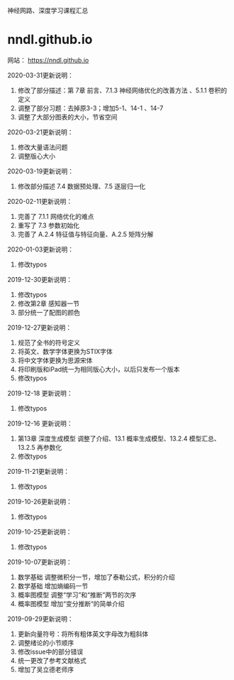 神经网路、深度学习课程汇总

# nndl.github.io
网站： https://nndl.github.io

2020-03-31更新说明：

1. 修改了部分描述：第 7章  前言、7.1.3 神经网络优化的改善方法 、5.1.1 卷积的定义
2. 调整了部分习题：去掉原3-3；增加5-1、14-1 、14-7
3. 调整了大部分图表的大小，节省空间

2020-03-21更新说明：

1. 修改大量语法问题
2. 调整版心大小

2020-03-19更新说明：

1. 修改部分描述 7.4  数据预处理、7.5 逐层归一化

2020-02-11更新说明：

1. 完善了 7.1.1 网络优化的难点
2. 重写了 7.3 参数初始化
3. 完善了 A.2.4  特征值与特征向量、A.2.5 矩阵分解

2020-01-03更新说明：

1. 修改typos

2019-12-30更新说明：

1. 修改typos
2. 修改第2章 感知器一节
3. 部分统一了配图的颜色

2019-12-27更新说明：

1. 规范了全书的符号定义
2. 将英文、数学字体更换为STIX字体
3. 将中文字体更换为思源宋体
4. 将印刷版和iPad统一为相同版心大小，以后只发布一个版本
5. 修改typos

2019-12-18 更新说明：

1. 修改typos

2019-12-16 更新说明：

1. 第13章 深度生成模型 调整了介绍、13.1 概率生成模型、13.2.4 模型汇总、13.2.5 再参数化
2. 修改typos

2019-11-21更新说明：

1. 修改typos

2019-10-26更新说明：

1. 修改typos

2019-10-25更新说明：

1. 修改typos

2019-10-07更新说明：

1. 数学基础 调整微积分一节，增加了泰勒公式，积分的介绍
2. 数学基础 增加熵编码一节
3. 概率图模型 调整“学习”和“推断”两节的次序
4. 概率图模型 增加“变分推断“的简单介绍

2019-09-29更新说明：

1. 更新向量符号：将所有粗体英文字母改为粗斜体
2. 调整绪论的小节顺序
3. 修改issue中的部分错误
4. 统一更改了参考文献格式
5. 增加了吴立德老师序